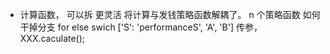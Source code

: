 - 计算函数， 可以拆 更灵活 
将计算与发钱策略函数解耦了。
n 个策略函数
如何干掉分支 for else swich
['S': 'performanceS', 'A', 'B']
传参，
XXX.caculate();